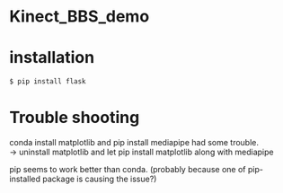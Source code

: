 # Kinect_BBS_demo


# installation
```bash
$ pip install flask

```
# Trouble shooting
conda install matplotlib and pip install mediapipe had some trouble.   
-> uninstall matplotlib and let pip install matplotlib along with mediapipe  


pip seems to work better than conda. (probably because one of pip-installed package is causing the issue?)   
